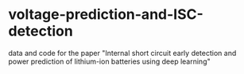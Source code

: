 # voltage-prediction-and-ISC-detection
data and code for the paper "Internal short circuit early detection and power prediction of lithium-ion batteries using deep learning"
